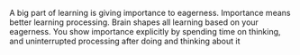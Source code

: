 A big part of learning is giving importance to eagerness. Importance means better learning processing. Brain shapes all learning based on your eagerness. You show importance explicitly by spending time on thinking, and uninterrupted processing after doing and thinking about it
